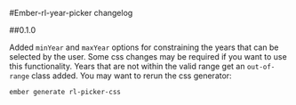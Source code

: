 #Ember-rl-year-picker changelog

##0.1.0

Added `minYear` and `maxYear` options for constraining the years that can be selected by the user.
Some css changes may be required if you want to use this functionality. Years that are not within the
valid range get an `out-of-range` class added. You may want to rerun the css generator:

```bash
ember generate rl-picker-css
```
